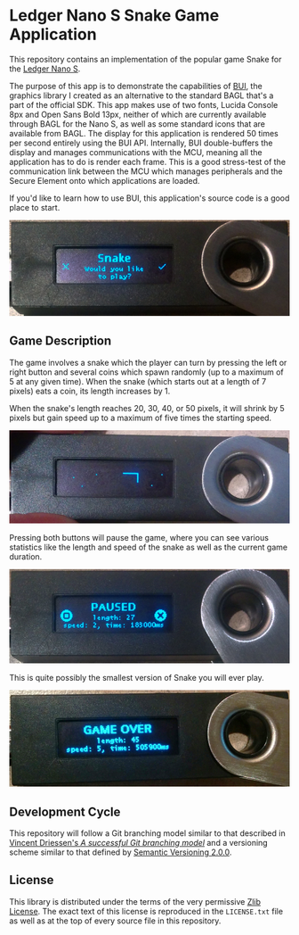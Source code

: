 # Ledger Nano S Snake Game Application

This repository contains an implementation of the popular game Snake for the
[Ledger Nano S](https://github.com/LedgerHQ/ledger-nano-s).

The purpose of this app is to demonstrate the capabilities of
[BUI](https://github.com/parkerhoyes/bolos-user-interface), the graphics library
I created as an alternative to the standard BAGL that's a part of the official
SDK. This app makes use of two fonts, Lucida Console 8px and Open Sans Bold
13px, neither of which are currently available through BAGL for the Nano S, as
well as some standard icons that are available from BAGL. The display for this
application is rendered 50 times per second entirely using the BUI API.
Internally, BUI double-buffers the display and manages communications with the
MCU, meaning all the application has to do is render each frame. This is a good
stress-test of the communication link between the MCU which manages peripherals
and the Secure Element onto which applications are loaded.

If you'd like to learn how to use BUI, this application's source code is a good
place to start.

![snake-menu.jpg](pics/snake-menu.jpg)

## Game Description

The game involves a snake which the player can turn by pressing the left or
right button and several coins which spawn randomly (up to a maximum of 5 at any
given time). When the snake (which starts out at a length of 7 pixels) eats a
coin, its length increases by 1.

When the snake's length reaches 20, 30, 40, or 50 pixels, it will shrink by 5
pixels but gain speed up to a maximum of five times the starting speed.

![snake-in-game.jpg](pics/snake-in-game.jpg)

Pressing both buttons will pause the game, where you can see various statistics
like the length and speed of the snake as well as the current game duration.

![snake-paused.jpg](pics/snake-paused.jpg)

This is quite possibly the smallest version of Snake you will ever play.

![snake-game-over.jpg](pics/snake-game-over.jpg)

## Development Cycle

This repository will follow a Git branching model similar to that described in
[Vincent Driessen's *A successful Git branching
model*](http://nvie.com/posts/a-successful-git-branching-model/) and a
versioning scheme similar to that defined by [Semantic Versioning
2.0.0](http://semver.org/).

## License

This library is distributed under the terms of the very permissive [Zlib
License](https://opensource.org/licenses/Zlib). The exact text of this license
is reproduced in the `LICENSE.txt` file as well as at the top of every source
file in this repository.

